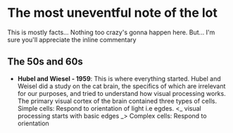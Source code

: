 # The most uneventful note of the lot
This is mostly facts... Nothing too crazy's gonna happen here. But... I'm sure you'll appreciate the inline commentary

## The 50s and 60s
- **Hubel and Wiesel - 1959**: This is where everything started. Hubel and Weisel did a study on the cat brain, the specifics of which are irrelevant for our purposes, and tried to understand how visual processing works.  The primary visual cortex of the brain contained three types of cells.
  Simple cells: Respond to orientation of light i.e egdes. <_ visual processing starts with basic edges _>
  Complex cells: Respond to orientation 
  
